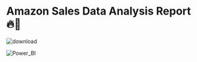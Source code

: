 # Amazon Sales Data Analysis Report 🔥🍁

![download](https://user-images.githubusercontent.com/109474596/204128600-6680951a-0fa5-461b-8853-0f164ff53afe.png)

![Power_BI](https://user-images.githubusercontent.com/109474596/204128566-b19f5cad-f69a-44f6-a2b4-fe2c86d98a85.PNG)

